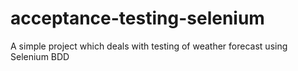 # acceptance-testing-selenium
A simple project which deals with testing of weather forecast using Selenium BDD
